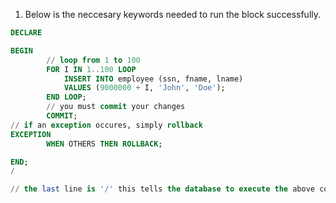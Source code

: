 1. Below is the neccesary keywords needed to run the block successfully.
```sql
DECLARE

BEGIN
        // loop from 1 to 100
        FOR I IN 1..100 LOOP
            INSERT INTO employee (ssn, fname, lname)
            VALUES (9000000 + I, 'John', 'Doe');
        END LOOP;
        // you must commit your changes
        COMMIT;
// if an exception occures, simply rollback        
EXCEPTION
        WHEN OTHERS THEN ROLLBACK;

END;
/

// the last line is '/' this tells the database to execute the above code.
```
